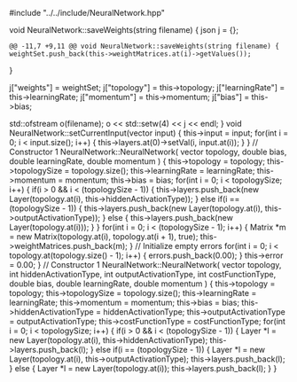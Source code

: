 #include "../../include/NeuralNetwork.hpp"

void NeuralNetwork::saveWeights(string filename) {
  json j  = {};

	@@ -11,7 +9,11 @@ void NeuralNetwork::saveWeights(string filename) {
    weightSet.push_back(this->weightMatrices.at(i)->getValues());
  }

  j["weights"]      = weightSet;
  j["topology"]     = this->topology;
  j["learningRate"] = this->learningRate;
  j["momentum"]     = this->momentum;
  j["bias"]         = this->bias;

  std::ofstream o(filename);
  o << std::setw(4) << j << endl;
}
void NeuralNetwork::setCurrentInput(vector<double> input) {
  this->input = input;
  for(int i = 0; i < input.size(); i++) {
    this->layers.at(0)->setVal(i, input.at(i));
  }
}
// Constructor 1
NeuralNetwork::NeuralNetwork(
  vector<int> topology, 
  double bias,
  double learningRate, 
  double momentum
) {
  this->topology      = topology;
  this->topologySize  = topology.size();
  this->learningRate  = learningRate;
  this->momentum      = momentum;
  this->bias          = bias;
  for(int i = 0; i < topologySize; i++) {
    if(i > 0 && i < (topologySize - 1)) {
      this->layers.push_back(new Layer(topology.at(i), this->hiddenActivationType));
    } else if(i == (topologySize - 1)) {
      this->layers.push_back(new Layer(topology.at(i), this->outputActivationType));
    } else {
      this->layers.push_back(new Layer(topology.at(i)));
    }
  }
  for(int i = 0; i < (topologySize - 1); i++) {
    Matrix *m = new Matrix(topology.at(i), topology.at(i + 1), true);
    this->weightMatrices.push_back(m);
  }
  // Initialize empty errors
  for(int i = 0; i < topology.at(topology.size() - 1); i++) {
    errors.push_back(0.00);
  }
  this->error = 0.00;
}
// Constructor 1
NeuralNetwork::NeuralNetwork(
  vector<int> topology, 
  int hiddenActivationType,
  int outputActivationType,
  int costFunctionType,
  double bias,
  double learningRate, 
  double momentum
) {
  this->topology      = topology;
  this->topologySize  = topology.size();
  this->learningRate  = learningRate;
  this->momentum      = momentum;
  this->bias          = bias;
  this->hiddenActivationType  = hiddenActivationType;
  this->outputActivationType  = outputActivationType;
  this->costFunctionType      = costFunctionType;
  for(int i = 0; i < topologySize; i++) {
    if(i > 0 && i < (topologySize - 1)) {
      Layer *l  = new Layer(topology.at(i), this->hiddenActivationType);
      this->layers.push_back(l);
    } else if(i == (topologySize - 1)) {
      Layer *l  = new Layer(topology.at(i), this->outputActivationType);
      this->layers.push_back(l);
    } else {
      Layer *l  = new Layer(topology.at(i));
      this->layers.push_back(l);
    }
  }
